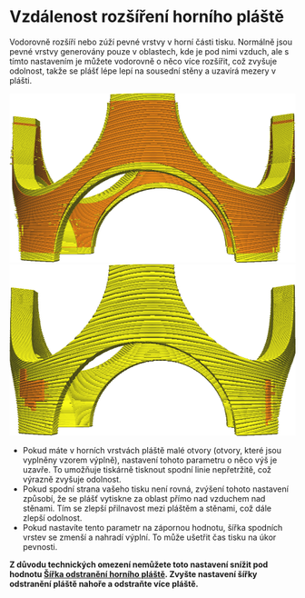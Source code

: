 Vzdálenost rozšíření horního pláště
====
Vodorovně rozšíří nebo zúží pevné vrstvy v horní části tisku. Normálně jsou pevné vrstvy generovány pouze v oblastech, kde je pod nimi vzduch, ale s tímto nastavením je můžete vodorovně o něco více rozšířit, což zvyšuje odolnost, takže se plášť lépe lepí na sousední stěny a uzavírá mezery v plášti.

![Normální vzhled pláště (žluté části)](../../../articles/images/skin_preshrink_original.png)
![Plášť rozšířen o 1 mm](../../../articles/images/expand_skins_expand_distance_1mm.png)

* Pokud máte v horních vrstvách pláště malé otvory (otvory, které jsou vyplněny vzorem výplně), nastavení tohoto parametru o něco výš je uzavře. To umožňuje tiskárně tisknout spodní linie nepřetržitě, což výrazně zvyšuje odolnost.
* Pokud spodní strana vašeho tisku není rovná, zvýšení tohoto nastavení způsobí, že se plášť vytiskne za oblast přímo nad vzduchem nad stěnami. Tím se zlepší přilnavost mezi pláštěm a stěnami, což dále zlepší odolnost.
* Pokud nastavíte tento parametr na zápornou hodnotu, šířka spodních vrstev se zmenší a nahradí výplní. To může ušetřit čas tisku na úkor pevnosti.

**Z důvodu technických omezení nemůžete toto nastavení snížit pod hodnotu [Šířka odstranění horního pláště](top_skin_preshrink.md). Zvyšte nastavení šířky odstranění pláště nahoře a odstraňte více pláště.**